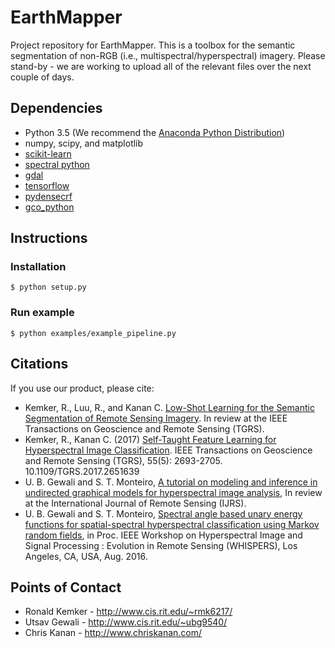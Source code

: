 # EarthMapper #

Project repository for EarthMapper.  This is a toolbox for the semantic segmentation of non-RGB (i.e., multispectral/hyperspectral) imagery.  Please stand-by - we are working to upload all of the relevant files over the next couple of days.

## Dependencies ##
* Python 3.5 (We recommend the [Anaconda Python Distribution](https://www.anaconda.com/download/))
* numpy, scipy, and matplotlib
* [scikit-learn](http://scikit-learn.org/stable/)
* [spectral python](http://www.spectralpython.net/)
* [gdal](http://www.gdal.org/)
* [tensorflow](https://www.tensorflow.org/)
* [pydensecrf](https://github.com/lucasb-eyer/pydensecrf)
* [gco_python](https://github.com/amueller/gco_python)

## Instructions ##

### Installation ###
```console
$ python setup.py
```
### Run example ###
```console
$ python examples/example_pipeline.py
```

## Citations ##

If you use our product, please cite:
* Kemker, R., Luu, R., and Kanan C. [Low-Shot Learning for the Semantic Segmentation of Remote Sensing Imagery](https://arxiv.org/abs/1803.09824). In review at the IEEE Transactions on Geoscience and Remote Sensing (TGRS).
* Kemker, R., Kanan C. (2017) [Self-Taught Feature Learning for Hyperspectral Image Classification](http://ieeexplore.ieee.org/document/7875467/). IEEE Transactions on Geoscience and Remote Sensing (TGRS), 55(5): 2693-2705. 10.1109/TGRS.2017.2651639
* U. B. Gewali and S. T. Monteiro, [A tutorial on modeling and inference in undirected graphical models for hyperspectral image analysis](https://arxiv.org/abs/1801.08268), In review at the International Journal of Remote Sensing (IJRS).
* U. B. Gewali and S. T. Monteiro, [Spectral angle based unary energy functions for spatial-spectral hyperspectral classification using Markov random fields](https://arxiv.org/abs/1610.06985), in Proc. IEEE Workshop on Hyperspectral Image and Signal Processing : Evolution in Remote Sensing (WHISPERS), Los Angeles, CA, USA, Aug. 2016.

## Points of Contact ##
* Ronald Kemker -  http://www.cis.rit.edu/~rmk6217/
* Utsav Gewali - http://www.cis.rit.edu/~ubg9540/
* Chris Kanan - http://www.chriskanan.com/
